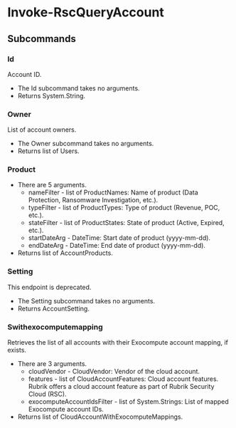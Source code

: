 # Invoke-RscQueryAccount
## Subcommands
### Id
Account ID.

- The Id subcommand takes no arguments.
- Returns System.String.
### Owner
List of account owners.

- The Owner subcommand takes no arguments.
- Returns list of Users.
### Product
- There are 5 arguments.
    - nameFilter - list of ProductNames: Name of product (Data Protection, Ransomware Investigation, etc.).
    - typeFilter - list of ProductTypes: Type of product (Revenue, POC, etc.).
    - stateFilter - list of ProductStates: State of product (Active, Expired, etc.).
    - startDateArg - DateTime: Start date of product (yyyy-mm-dd).
    - endDateArg - DateTime: End date of product (yyyy-mm-dd).
- Returns list of AccountProducts.
### Setting
This endpoint is deprecated.

- The Setting subcommand takes no arguments.
- Returns AccountSetting.
### Swithexocomputemapping
Retrieves the list of all accounts with their Exocompute account mapping, if exists.

- There are 3 arguments.
    - cloudVendor - CloudVendor: Vendor of the cloud account.
    - features - list of CloudAccountFeatures: Cloud account features. Rubrik offers a cloud account feature as part of Rubrik Security Cloud (RSC).
    - exocomputeAccountIdsFilter - list of System.Strings: List of mapped Exocompute account IDs.
- Returns list of CloudAccountWithExocomputeMappings.
